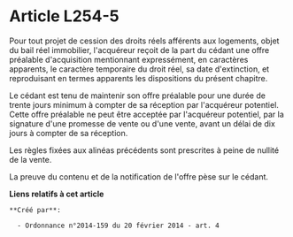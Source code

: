 # Article L254-5

Pour tout projet de cession des droits réels afférents aux logements, objet du bail réel immobilier, l'acquéreur reçoit de la
part du cédant une offre préalable d'acquisition mentionnant expressément, en caractères apparents, le caractère temporaire
du droit réel, sa date d'extinction, et reproduisant en termes apparents les dispositions du présent chapitre. 

Le cédant est tenu de maintenir son offre préalable pour une durée de trente jours minimum à compter de sa réception par
l'acquéreur potentiel. Cette offre préalable ne peut être acceptée par l'acquéreur potentiel, par la signature d'une promesse
de vente ou d'une vente, avant un délai de dix jours à compter de sa réception. 

Les règles fixées aux alinéas précédents sont prescrites à peine de nullité de la vente. 

La preuve du contenu et de la notification de l'offre pèse sur le cédant.

**Liens relatifs à cet article**

	**Créé par**:

	  - Ordonnance n°2014-159 du 20 février 2014 - art. 4

